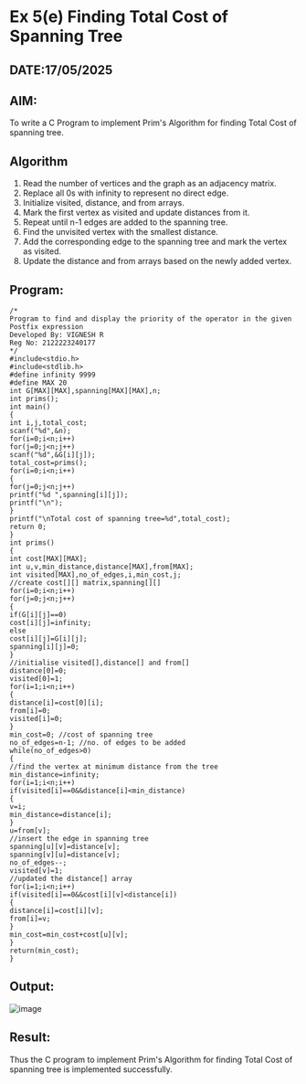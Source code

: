# Ex 5(e) Finding Total Cost of Spanning Tree
## DATE:17/05/2025
## AIM:
To write a C Program to implement Prim's Algorithm for finding Total Cost of spanning tree.
## Algorithm
1. Read the number of vertices and the graph as an adjacency matrix.
2. Replace all 0s with infinity to represent no direct edge.
3. Initialize visited, distance, and from arrays.
4. Mark the first vertex as visited and update distances from it.
5. Repeat until n-1 edges are added to the spanning tree.
6. Find the unvisited vertex with the smallest distance.
7. Add the corresponding edge to the spanning tree and mark the vertex as visited.
8. Update the distance and from arrays based on the newly added vertex.  
## Program:
```
/*
Program to find and display the priority of the operator in the given Postfix expression
Developed By: VIGNESH R
Reg No: 2122223240177
*/
#include<stdio.h>
#include<stdlib.h>
#define infinity 9999
#define MAX 20
int G[MAX][MAX],spanning[MAX][MAX],n;
int prims();
int main()
{
int i,j,total_cost;
scanf("%d",&n);
for(i=0;i<n;i++)
for(j=0;j<n;j++)
scanf("%d",&G[i][j]);
total_cost=prims();
for(i=0;i<n;i++)
{
for(j=0;j<n;j++)
printf("%d ",spanning[i][j]);
printf("\n");
}
printf("\nTotal cost of spanning tree=%d",total_cost);
return 0;
}
int prims()
{
int cost[MAX][MAX];
int u,v,min_distance,distance[MAX],from[MAX];
int visited[MAX],no_of_edges,i,min_cost,j;
//create cost[][] matrix,spanning[][]
for(i=0;i<n;i++)
for(j=0;j<n;j++)
{
if(G[i][j]==0)
cost[i][j]=infinity;
else
cost[i][j]=G[i][j];
spanning[i][j]=0;
}
//initialise visited[],distance[] and from[]
distance[0]=0;
visited[0]=1;
for(i=1;i<n;i++)
{
distance[i]=cost[0][i];
from[i]=0;
visited[i]=0;
}
min_cost=0; //cost of spanning tree
no_of_edges=n-1; //no. of edges to be added
while(no_of_edges>0)
{
//find the vertex at minimum distance from the tree
min_distance=infinity;
for(i=1;i<n;i++)
if(visited[i]==0&&distance[i]<min_distance)
{
v=i;
min_distance=distance[i];
}
u=from[v];
//insert the edge in spanning tree
spanning[u][v]=distance[v];
spanning[v][u]=distance[v];
no_of_edges--;
visited[v]=1;
//updated the distance[] array
for(i=1;i<n;i++)
if(visited[i]==0&&cost[i][v]<distance[i])
{
distance[i]=cost[i][v];
from[i]=v;
}
min_cost=min_cost+cost[u][v];
}
return(min_cost);
}
```

## Output:

![image](https://github.com/user-attachments/assets/93d26876-3acd-4926-8200-e4ee74b81080)


## Result:
Thus the C program to implement Prim's Algorithm for finding Total Cost of spanning tree is implemented successfully.
